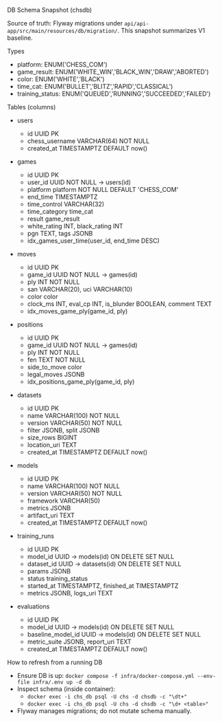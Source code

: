 DB Schema Snapshot (chsdb)

Source of truth: Flyway migrations under `api/api-app/src/main/resources/db/migration/`.
This snapshot summarizes V1 baseline.

Types

- platform: ENUM('CHESS_COM')
- game_result: ENUM('WHITE_WIN','BLACK_WIN','DRAW','ABORTED')
- color: ENUM('WHITE','BLACK')
- time_cat: ENUM('BULLET','BLITZ','RAPID','CLASSICAL')
- training_status: ENUM('QUEUED','RUNNING','SUCCEEDED','FAILED')

Tables (columns)

- users
  - id UUID PK
  - chess_username VARCHAR(64) NOT NULL
  - created_at TIMESTAMPTZ DEFAULT now()

- games
  - id UUID PK
  - user_id UUID NOT NULL → users(id)
  - platform platform NOT NULL DEFAULT 'CHESS_COM'
  - end_time TIMESTAMPTZ
  - time_control VARCHAR(32)
  - time_category time_cat
  - result game_result
  - white_rating INT, black_rating INT
  - pgn TEXT, tags JSONB
  - idx_games_user_time(user_id, end_time DESC)

- moves
  - id UUID PK
  - game_id UUID NOT NULL → games(id)
  - ply INT NOT NULL
  - san VARCHAR(20), uci VARCHAR(10)
  - color color
  - clock_ms INT, eval_cp INT, is_blunder BOOLEAN, comment TEXT
  - idx_moves_game_ply(game_id, ply)

- positions
  - id UUID PK
  - game_id UUID NOT NULL → games(id)
  - ply INT NOT NULL
  - fen TEXT NOT NULL
  - side_to_move color
  - legal_moves JSONB
  - idx_positions_game_ply(game_id, ply)

- datasets
  - id UUID PK
  - name VARCHAR(100) NOT NULL
  - version VARCHAR(50) NOT NULL
  - filter JSONB, split JSONB
  - size_rows BIGINT
  - location_uri TEXT
  - created_at TIMESTAMPTZ DEFAULT now()

- models
  - id UUID PK
  - name VARCHAR(100) NOT NULL
  - version VARCHAR(50) NOT NULL
  - framework VARCHAR(50)
  - metrics JSONB
  - artifact_uri TEXT
  - created_at TIMESTAMPTZ DEFAULT now()

- training_runs
  - id UUID PK
  - model_id UUID → models(id) ON DELETE SET NULL
  - dataset_id UUID → datasets(id) ON DELETE SET NULL
  - params JSONB
  - status training_status
  - started_at TIMESTAMPTZ, finished_at TIMESTAMPTZ
  - metrics JSONB, logs_uri TEXT

- evaluations
  - id UUID PK
  - model_id UUID → models(id) ON DELETE SET NULL
  - baseline_model_id UUID → models(id) ON DELETE SET NULL
  - metric_suite JSONB, report_uri TEXT
  - created_at TIMESTAMPTZ DEFAULT now()

How to refresh from a running DB

- Ensure DB is up: `docker compose -f infra/docker-compose.yml --env-file infra/.env up -d db`
- Inspect schema (inside container):
  - `docker exec -i chs_db psql -U chs -d chsdb -c "\dt+"`
  - `docker exec -i chs_db psql -U chs -d chsdb -c "\d+ <table>"`
- Flyway manages migrations; do not mutate schema manually.

